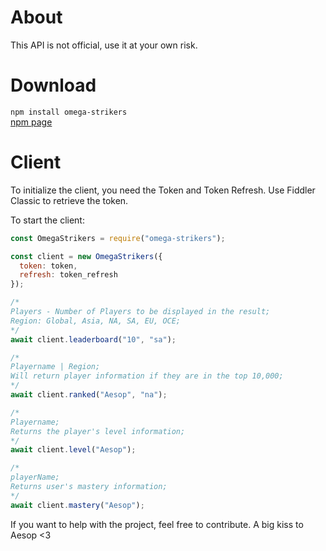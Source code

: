 # About
This API is not official, use it at your own risk.

# Download
```npm install omega-strikers```<br>
[npm page](https://www.npmjs.com/package/omega-strikers)

# Client
To initialize the client, you need the Token and Token Refresh.
Use Fiddler Classic to retrieve the token.

To start the client:
```js 
const OmegaStrikers = require("omega-strikers");

const client = new OmegaStrikers({
  token: token,
  refresh: token_refresh
});

/*
Players - Number of Players to be displayed in the result;
Region: Global, Asia, NA, SA, EU, OCE;
*/
await client.leaderboard("10", "sa");

/*
Playername | Region;
Will return player information if they are in the top 10,000;
*/
await client.ranked("Aesop", "na");

/*
Playername;
Returns the player's level information;
*/
await client.level("Aesop");

/*
playerName;
Returns user's mastery information;
*/
await client.mastery("Aesop");
```

If you want to help with the project, feel free to contribute.
A big kiss to Aesop <3